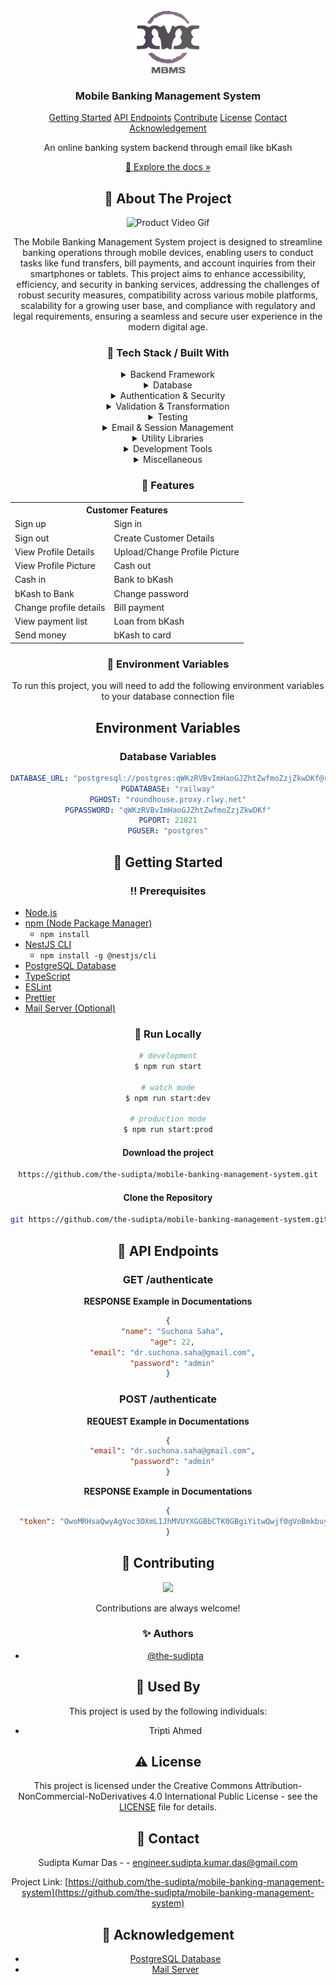 <br/>
<div align="center">
<a href="#">
<img src="https://raw.githubusercontent.com/the-sudipta/mobile-banking-management-system/main/DOCUMENTATIONS/images/Mobile%20Banking%20Management%20System.png" alt="Logo" width="100" height="100">
</a>
<h3 align="center">Mobile Banking Management System</h3>





<p align="center">
  <a href="#toolbox-getting-started">Getting Started</a> 
  <a href="#pushpin-api-endpoints">API Endpoints</a>
  <a href="#wave-contributing">Contribute</a>
  <a href="#warning-license">License</a>
  <a href="#handshake-contact">Contact</a>
  <a href="#gem-acknowledgement">Acknowledgement</a>
</p>


<p align="center">
An online banking system backend through email like bKash
<br/>
<p align="center">
  <a href="https://github.com/the-sudipta/mobile-banking-management-system/raw/main/DOCUMENTATIONS/Project_Manual_mobile-banking-management-system.pdf" download>📱 Explore the docs »</a>
</p>


 ## :star2: About The Project

![Product Video Gif](https://github.com/the-sudipta/Tuition-Management-System/blob/main/DOCUMENTATIONS/images/Tuition%20management%20System%20trial.gif?raw=true?raw=true)

The Mobile Banking Management System project is designed to streamline banking operations through mobile 
devices, enabling users to conduct tasks like fund transfers, bill payments, and account inquiries from 
their smartphones or tablets. This project aims to enhance accessibility, efficiency, and security in 
banking services, addressing the challenges of robust security measures, compatibility across various 
mobile platforms, scalability for a growing user base, and compliance with regulatory and legal 
requirements, ensuring a seamless and secure user experience in the modern digital age.


### :hammer: Tech Stack / Built With

<details> 
  <summary>Backend Framework</summary> 
  <ul>
    <li><a href="https://nestjs.com/">NestJS</a></li>
  </ul> 
</details>
<details> 
  <summary>Database</summary> 
  <ul>
    <li><a href="https://typeorm.io/">TypeORM</a></li>
    <li><a href="https://node-postgres.com/">pg (PostgreSQL)</a></li>
  </ul> 
</details>
<details> 
  <summary>Authentication & Security</summary> 
  <ul>
    <li><a href="https://www.npmjs.com/package/bcrypt">bcrypt</a></li>
    <li><a href="https://docs.nestjs.com/security/authentication">JWT (JSON Web Token) - @nestjs/jwt</a></li>
  </ul> 
</details>
<details> 
  <summary>Validation & Transformation</summary> 
  <ul>
    <li><a href="https://github.com/typestack/class-validator">class-validator</a></li>
    <li><a href="https://github.com/typestack/class-transformer">class-transformer</a></li>
  </ul> 
</details>
<details> 
  <summary>Testing</summary> 
  <ul>
    <li><a href="https://jestjs.io/">Jest</a></li>
    <li><a href="https://github.com/visionmedia/supertest">Supertest</a></li>
    <li><a href="https://kulshekhar.github.io/ts-jest/">ts-jest</a></li>
    <li><a href="https://docs.nestjs.com/fundamentals/testing">NestJS Testing - @nestjs/testing</a></li>
  </ul> 
</details>
<details> 
  <summary>Email & Session Management</summary> 
  <ul>
    <li><a href="https://nodemailer.com/about/">Nodemailer</a></li>
    <li><a href="https://www.npmjs.com/package/express-session">express-session</a></li>
    <li><a href="https://nestjs-modules.github.io/mailer/docs/">NestJS Mailer Module - @nestjs-modules/mailer</a></li>
  </ul> 
</details>
<details> 
  <summary>Utility Libraries</summary> 
  <ul>
    <li><a href="https://www.npmjs.com/package/cors">CORS</a></li>
    <li><a href="https://www.npmjs.com/package/reflect-metadata">reflect-metadata</a></li>
  </ul> 
</details>
<details> 
  <summary>Development Tools</summary> 
  <ul>
    <li><a href="https://prettier.io/">Prettier</a></li>
    <li><a href="https://eslint.org/">ESLint</a></li>
    <li><a href="https://www.typescriptlang.org/">TypeScript</a></li>
    <li><a href="https://www.npmjs.com/package/ts-node">ts-node</a></li>
    <li><a href="https://github.com/TypeStrong/ts-loader">ts-loader</a></li>
    <li><a href="https://www.npmjs.com/package/tsconfig-paths">tsconfig-paths</a></li>
  </ul> 
</details>
<details> 
  <summary>Miscellaneous</summary> 
  <ul>
    <li><a href="https://rxjs.dev/">RxJS</a></li>
    <li><a href="https://www.npmjs.com/package/source-map-support">source-map-support</a></li>
  </ul> 
</details>

### :dart: Features

<div align="center">
  <table>
    <tr>
      <th colspan="2">Customer Features</th>
    </tr>
    <tr>
      <td>Sign up</td>
      <td>Sign in</td>
    </tr>
    <tr>
      <td>Sign out</td>
      <td>Create Customer Details</td>
    </tr>
    <tr>
      <td>View Profile Details</td>
      <td>Upload/Change Profile Picture</td>
    </tr>
    <tr>
      <td>View Profile Picture</td>
      <td>Cash out</td>
    </tr>
    <tr>
      <td>Cash in</td>
      <td>Bank to bKash</td>
    </tr>
    <tr>
      <td>bKash to Bank</td>
      <td>Change password</td>
    </tr>
    <tr>
      <td>Change profile details</td>
      <td>Bill payment</td>
    </tr>
    <tr>
      <td>View payment list</td>
      <td>Loan from bKash</td>
    </tr>
    <tr>
      <td>Send money</td>
      <td>bKash to card</td>
    </tr>
  </table>
</div>




### :key: Environment Variables
To run this project, you will need to add the following environment variables to your database connection file

## Environment Variables

### Database Variables

[//]: # ()
[//]: # (| Variable Name | Description                               | Value                                                  |)

[//]: # (| ------------- | ----------------------------------------- | ------------------------------------------------------------- |)

[//]: # (| `DATABASE_URL`| Connection string for the PostgreSQL database | `postgresql://postgres:qWKzRVBvImHaoGJZhtZwfmoZzjZkwDKf@roundhouse.proxy.rlwy.net:21821/railway` |)

[//]: # (| `PGDATABASE`  | Name of the PostgreSQL database           | `railway`                                                     |)

[//]: # (| `PGHOST`      | Hostname of the PostgreSQL server         | `roundhouse.proxy.rlwy.net`                                   |)

[//]: # (| `PGPASSWORD`  | Password for the PostgreSQL database user | `qWKzRVBvImHaoGJZhtZwfmoZzjZkwDKf`                            |)

[//]: # (| `PGPORT`      | Port on which PostgreSQL is running       | `21821`                                                       |)

[//]: # (| `PGUSER`      | Username for the PostgreSQL database      | `postgres`                                                    |)

```yaml
DATABASE_URL: "postgresql://postgres:qWKzRVBvImHaoGJZhtZwfmoZzjZkwDKf@roundhouse.proxy.rlwy.net:21821/railway"
PGDATABASE: "railway"
PGHOST: "roundhouse.proxy.rlwy.net"
PGPASSWORD: "qWKzRVBvImHaoGJZhtZwfmoZzjZkwDKf"
PGPORT: 21821
PGUSER: "postgres"

```

## :toolbox: Getting Started

### :bangbang: Prerequisites

<div align="left">
   <ul>
     <li><a href="https://nodejs.org/en/download/">Node.js</a></li>
     <li><a href="https://nodejs.org/en/download/">npm (Node Package Manager)</a>
       <ul>
         <li><code>npm install</code></li>
       </ul>
     </li>
     <li><a href="https://docs.nestjs.com/cli/overview">NestJS CLI</a>
       <ul>
         <li><code>npm install -g @nestjs/cli</code></li>
       </ul>
     </li>
     <li><a href="https://www.postgresql.org/download/">PostgreSQL Database</a></li>
     <li><a href="https://www.typescriptlang.org/download">TypeScript</a></li>
     <li><a href="https://eslint.org/docs/user-guide/getting-started">ESLint</a></li>
     <li><a href="https://prettier.io/docs/en/install.html">Prettier</a></li>
     <li><a href="https://nodemailer.com/about/">Mail Server (Optional)</a></li>
   </ul>
</div>

### :running: Run Locally
```bash
# development
$ npm run start

# watch mode
$ npm run start:dev

# production mode
$ npm run start:prod
```

#### Download the project

```bash
https://github.com/the-sudipta/mobile-banking-management-system.git
```

#### Clone the Repository
```bash
git https://github.com/the-sudipta/mobile-banking-management-system.git
```

## :pushpin: API Endpoints
<h3 id="get-auth-detail">GET /authenticate</h3>

**RESPONSE Example in Documentations**
```json
{
  "name": "Suchona Saha",
  "age": 22,
  "email": "dr.suchona.saha@gmail.com",
  "password": "admin"
}
```

<h3 id="post-auth-detail">POST /authenticate</h3>

**REQUEST Example in Documentations**
```json
{
  "email": "dr.suchona.saha@gmail.com",
  "password": "admin"
}
```

**RESPONSE Example in Documentations**
```json
{
  "token": "OwoMRHsaQwyAgVoc3OXmL1JhMVUYXGGBbCTK0GBgiYitwQwjf0gVoBmkbuyy0pSi"
}
```


## :wave: Contributing

<a href="https://github.com/the-sudipta/mobile-banking-management-system/graphs/contributors"> <img src="https://contrib.rocks/image?repo=Louis3797/awesome-readme-template" /> </a>

Contributions are always welcome!

### :sparkles: Authors
- [@the-sudipta](https://www.github.com/the-sudipta)

## :busts_in_silhouette: Used By

This project is used by the following individuals:

- Tripti Ahmed


## :warning: License

This project is licensed under the Creative Commons Attribution-NonCommercial-NoDerivatives 4.0 International Public License - see the [LICENSE](LICENSE) file for details.

## :handshake: Contact

Sudipta Kumar Das - - engineer.sudipta.kumar.das@gmail.com

Project Link: [https://github.com/the-sudipta/mobile-banking-management-system](https://github.com/the-sudipta/mobile-banking-management-system)

## :gem: Acknowledgement
- [PostgreSQL Database](https://www.postgresql.org/download/)
- [Mail Server](https://nodemailer.com/about/)